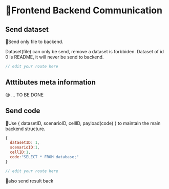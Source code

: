 # 🤠Frontend Backend Communication

## Send dataset

🚀Send only file to backend. 

Dataset(file) can only be send, remove a dataset is forbbiden. Dataset of id 0 is README, it will never be send to backend.

```java
// edit your route here
```

## Atttibutes meta information
😪 ... TO BE DONE

## Send code
🚀Use { datasetID, scenarioID, cellID, payload(code) } to maintain the main backend structure.
```javascript
{
  datasetID: 1,
  scenarioID:1,
  cellID:1,
  code:"SELECT * FROM database;"
}
```
```java
// edit your route here
```
🤌also send result back 
